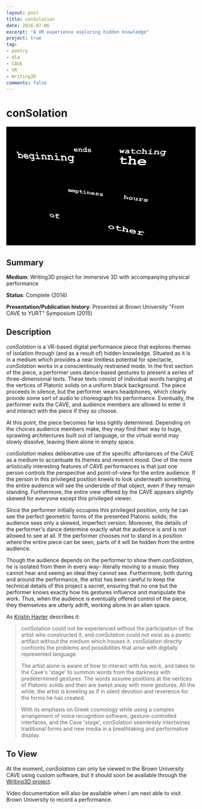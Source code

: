 ```yaml
---
layout: post
title: conSolation
date: 2016-07-06
excerpt: "A VR experience exploring hidden knowledge"
project: true
tag:
- poetry
- dla
- CAVE
- VR
- Writing3D
comments: false
---
```


# conSolation

![conSolation_screenshot](/assets/img/conSolation.png "conSolation screenshot")

## Summary
 **Medium**: Writing3D project for immersive 3D with accompanying physical
 performance

 **Status**: Complete (2014)

 **Presentation/Publication history**: Presented at Brown University "From CAVE
 to YURT" Symposium (2015)

## Description

*conSolation* is a VR-based digital performance piece that explores themes of
isolation through (and as a result of) hidden knowledge. Situated as it is in a
medium which provides a near limitless potential for spectacle,
*conSolation* works in a conscientiously restrained mode. In the first
section of the piece, a performer uses dance-based gestures to present a
series of three-dimensional texts. These texts consist of individual words
hanging at the vertices of Platonic solids on a uniform black background. The
piece proceeds in silence, but the performer wears headphones, which
clearly provide some sort of audio to choreograph his performance.
Eventually, the performer exits the CAVE, and audience members are allowed to
enter it and interact with the piece if they so choose.

At this point, the piece becomes far less tightly determined. Depending on the
choices audience members make, they may find their way to huge, sprawling
architectures built out of language, or the virtual world may slowly
dissolve, leaving them alone in empty space. 

*conSolation* makes deliberative use of the specific affordances of the CAVE
as a medium to accentuate its themes and reverent mood. One of the more
artistically interesting features of CAVE performances is that just one
person controls the perspective and point-of-view for the entire audience. If
the person in this privileged position kneels to look underneath
something, the entire audience will see the underside of that object, even if
they remain standing. Furthermore, the entire view offered by the CAVE
appears slightly skewed for everyone except this privileged viewer.

Since the performer initially occupies this privileged position, only he can
see the perfect geometric forms of the presented Platonic solids; the
audience sees only a skewed, imperfect version. Moreover, the details of the
performer's dance determine exactly what the audience is and is not
allowed to see at all. If the performer chooses not to stand in a position
where the entire piece can be seen, parts of it will be hidden from the
entire audience.

Though the audience depends on the performer to show them *conSolation*, he
is isolated from them in every way- literally moving to a music they
cannot hear and seeing an ideal they cannot see. Furthermore, both during and
around the performance, the artist has been careful to keep the technical
details of this project a secret, ensuring that no one but the performer
knows exactly how his gestures influence and manipulate the work. Thus, when
the audience is eventually offered control of the piece, they themselves are
utterly adrift, working alone in an alien space.

As [Kristin Hayter](https://kristinhayter.com/) describes it:

> conSolation could not be experienced without the participation of the
> artist who constructed it, and conSolation could not exist as a poetic
> artifact without the medium which houses it. conSolation directly
> confronts the problems and possibilities that arise with digitally
> represented language. 
> 
> The artist alone is aware of how to interact with his work, and takes to the
> Cave's 'stage' to summon words from the darkness with predetermined
> gestures. The words assume positions at the vertices of Platonic solids and
> then are swept away with more gestures. All the while, the artist is
> kneeling as if in silent devotion and reverence for the forms he has
> created. 
> 
> With its emphasis on Greek cosmology while using a complex arrangement of
> voice recognition software, gesture-controlled interfaces, and the Cave
> 'stage', conSolation seamlessly intertwines traditional forms and new
> media in a breathtaking and performative display.

## To View

At the moment, *conSolation* can only be viewed in the Brown University CAVE
using custom software, but it should soon be available through the
[Writing3D project](/writing3d).

Video documentation will also be available when I am next able to visit
Brown University to record a performance.
